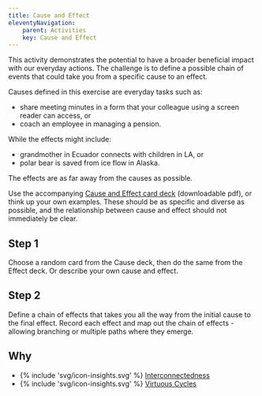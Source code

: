 ```yaml
---
title: Cause and Effect
eleventyNavigation:
    parent: Activities
    key: Cause and Effect
---
```


This activity demonstrates the potential to have a broader beneficial impact with our everyday actions. The challenge is
to define a possible chain of events that could take you from a specific cause to an effect.

Causes defined in this exercise are everyday tasks such as:

* share meeting minutes in a form that your colleague using a screen reader can access, or
* coach an employee in managing a pension.

While the effects might include:

* grandmother in Ecuador connects with children in LA, or
* polar bear is saved from ice flow in Alaska.

The effects are as far away from the causes as possible.

Use the accompanying [Cause and Effect card deck](/assets/images/CauseAndEffectCards.pdf) (downloadable pdf), or think
up your own examples. These should be as specific and diverse as possible, and the relationship between cause and effect
should not immediately be clear.

## Step 1

Choose a random card from the Cause deck, then do the same from the Effect deck. Or describe your own cause and effect.

## Step 2

Define a chain of effects that takes you all the way from the initial cause to the final effect. Record each effect and
map out the chain of effects - allowing branching or multiple paths where they emerge.

## Why

* {% include 'svg/icon-insights.svg' %} [Interconnectedness](../../insights/interconnectedness/)
* {% include 'svg/icon-insights.svg' %} [Virtuous Cycles](../../insights/virtuous-cycles/)

